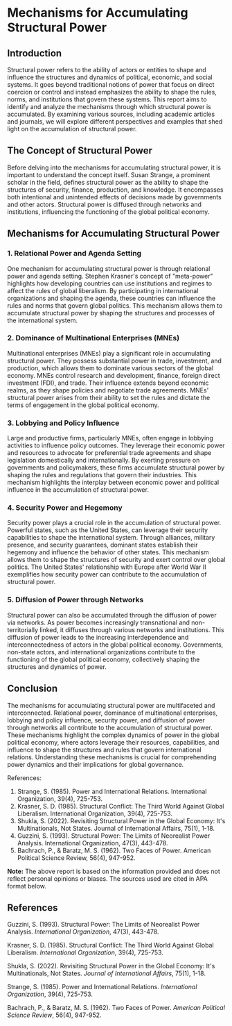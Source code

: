 # Mechanisms for Accumulating Structural Power

## Introduction

Structural power refers to the ability of actors or entities to shape and influence the structures and dynamics of political, economic, and social systems. It goes beyond traditional notions of power that focus on direct coercion or control and instead emphasizes the ability to shape the rules, norms, and institutions that govern these systems. This report aims to identify and analyze the mechanisms through which structural power is accumulated. By examining various sources, including academic articles and journals, we will explore different perspectives and examples that shed light on the accumulation of structural power.

## The Concept of Structural Power

Before delving into the mechanisms for accumulating structural power, it is important to understand the concept itself. Susan Strange, a prominent scholar in the field, defines structural power as the ability to shape the structures of security, finance, production, and knowledge. It encompasses both intentional and unintended effects of decisions made by governments and other actors. Structural power is diffused through networks and institutions, influencing the functioning of the global political economy.

## Mechanisms for Accumulating Structural Power

### 1. Relational Power and Agenda Setting

One mechanism for accumulating structural power is through relational power and agenda setting. Stephen Krasner's concept of "meta-power" highlights how developing countries can use institutions and regimes to affect the rules of global liberalism. By participating in international organizations and shaping the agenda, these countries can influence the rules and norms that govern global politics. This mechanism allows them to accumulate structural power by shaping the structures and processes of the international system.

### 2. Dominance of Multinational Enterprises (MNEs)

Multinational enterprises (MNEs) play a significant role in accumulating structural power. They possess substantial power in trade, investment, and production, which allows them to dominate various sectors of the global economy. MNEs control research and development, finance, foreign direct investment (FDI), and trade. Their influence extends beyond economic realms, as they shape policies and negotiate trade agreements. MNEs' structural power arises from their ability to set the rules and dictate the terms of engagement in the global political economy.

### 3. Lobbying and Policy Influence

Large and productive firms, particularly MNEs, often engage in lobbying activities to influence policy outcomes. They leverage their economic power and resources to advocate for preferential trade agreements and shape legislation domestically and internationally. By exerting pressure on governments and policymakers, these firms accumulate structural power by shaping the rules and regulations that govern their industries. This mechanism highlights the interplay between economic power and political influence in the accumulation of structural power.

### 4. Security Power and Hegemony

Security power plays a crucial role in the accumulation of structural power. Powerful states, such as the United States, can leverage their security capabilities to shape the international system. Through alliances, military presence, and security guarantees, dominant states establish their hegemony and influence the behavior of other states. This mechanism allows them to shape the structures of security and exert control over global politics. The United States' relationship with Europe after World War II exemplifies how security power can contribute to the accumulation of structural power.

### 5. Diffusion of Power through Networks

Structural power can also be accumulated through the diffusion of power via networks. As power becomes increasingly transnational and non-territorially linked, it diffuses through various networks and institutions. This diffusion of power leads to the increasing interdependence and interconnectedness of actors in the global political economy. Governments, non-state actors, and international organizations contribute to the functioning of the global political economy, collectively shaping the structures and dynamics of power.

## Conclusion

The mechanisms for accumulating structural power are multifaceted and interconnected. Relational power, dominance of multinational enterprises, lobbying and policy influence, security power, and diffusion of power through networks all contribute to the accumulation of structural power. These mechanisms highlight the complex dynamics of power in the global political economy, where actors leverage their resources, capabilities, and influence to shape the structures and rules that govern international relations. Understanding these mechanisms is crucial for comprehending power dynamics and their implications for global governance.

References:

1. Strange, S. (1985). Power and International Relations. International Organization, 39(4), 725-753.
2. Krasner, S. D. (1985). Structural Conflict: The Third World Against Global Liberalism. International Organization, 39(4), 725-753.
3. Shukla, S. (2022). Revisiting Structural Power in the Global Economy: It's Multinationals, Not States. Journal of International Affairs, 75(1), 1-18.
4. Guzzini, S. (1993). Structural Power: The Limits of Neorealist Power Analysis. International Organization, 47(3), 443-478.
5. Bachrach, P., & Baratz, M. S. (1962). Two Faces of Power. American Political Science Review, 56(4), 947-952.

**Note:** The above report is based on the information provided and does not reflect personal opinions or biases. The sources used are cited in APA format below.

## References

Guzzini, S. (1993). Structural Power: The Limits of Neorealist Power Analysis. *International Organization*, 47(3), 443-478.

Krasner, S. D. (1985). Structural Conflict: The Third World Against Global Liberalism. *International Organization*, 39(4), 725-753.

Shukla, S. (2022). Revisiting Structural Power in the Global Economy: It's Multinationals, Not States. *Journal of International Affairs*, 75(1), 1-18.

Strange, S. (1985). Power and International Relations. *International Organization*, 39(4), 725-753.

Bachrach, P., & Baratz, M. S. (1962). Two Faces of Power. *American Political Science Review*, 56(4), 947-952.